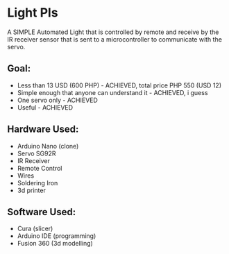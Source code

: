 # Light Pls
A SIMPLE Automated Light that is controlled by remote and receive by the IR receiver sensor that is sent to a microcontroller to communicate with the servo.

## Goal:
- Less than 13 USD (600 PHP) - ACHIEVED, total price PHP 550 (USD 12)
- Simple enough that anyone can understand it - ACHIEVED, i guess
- One servo only - ACHIEVED
- Useful - ACHIEVED

## Hardware Used:
- Arduino Nano (clone)
- Servo SG92R
- IR Receiver
- Remote Control
- Wires
- Soldering Iron
- 3d printer

## Software Used:
- Cura (slicer)
- Arduino IDE (programming)
- Fusion 360 (3d modelling)
